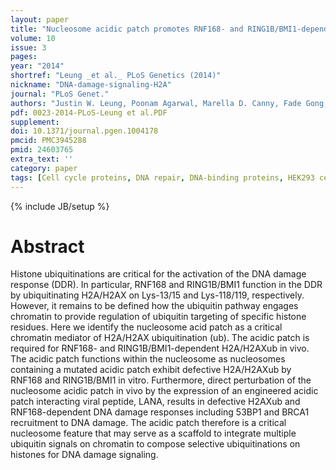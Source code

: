 ```yaml
---
layout: paper
title: "Nucleosome acidic patch promotes RNF168- and RING1B/BMI1-dependent H2AX and H2A ubiquitination and DNA damage signaling."
volume: 10
issue: 3
pages:
year: "2014"
shortref: "Leung _et al._ PLoS Genetics (2014)"
nickname: "DNA-damage-signaling-H2A"
journal: "PLoS Genet."
authors: "Justin W. Leung, Poonam Agarwal, Marella D. Canny, Fade Gong, Aaron D. Robison, Ilya J. Finkelstein, Daniel Durocher, Kyle M. Miller "
pdf: 0023-2014-PLoS-Leung et al.PDF
supplement:
doi: 10.1371/journal.pgen.1004178
pmcid: PMC3945288
pmid: 24603765
extra_text: ''
category: paper
tags: [Cell cycle proteins, DNA repair, DNA-binding proteins, HEK293 cells, Nucleosomes, Ubiquitin]
---
```

{% include JB/setup %}

# Abstract

Histone ubiquitinations are critical for the activation of the DNA damage response (DDR). In particular, RNF168 and RING1B/BMI1 function in the DDR by ubiquitinating H2A/H2AX on Lys-13/15 and Lys-118/119, respectively. However, it remains to be defined how the ubiquitin pathway engages chromatin to provide regulation of ubiquitin targeting of specific histone residues. Here we identify the nucleosome acid patch as a critical chromatin mediator of H2A/H2AX ubiquitination (ub). The acidic patch is required for RNF168- and RING1B/BMI1-dependent H2A/H2AXub in vivo. The acidic patch functions within the nucleosome as nucleosomes containing a mutated acidic patch exhibit defective H2A/H2AXub by RNF168 and RING1B/BMI1 in vitro. Furthermore, direct perturbation of the nucleosome acidic patch in vivo by the expression of an engineered acidic patch interacting viral peptide, LANA, results in defective H2AXub and RNF168-dependent DNA damage responses including 53BP1 and BRCA1 recruitment to DNA damage. The acidic patch therefore is a critical nucleosome feature that may serve as a scaffold to integrate multiple ubiquitin signals on chromatin to compose selective ubiquitinations on histones for DNA damage signaling.
